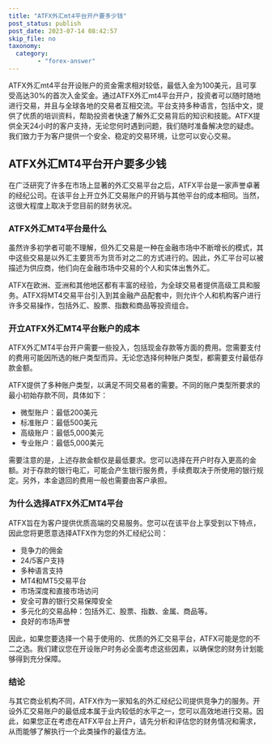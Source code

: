 ```yaml
---
title: "ATFX外汇mt4平台开户要多少钱"
post_status: publish
post_date: 2023-07-14 08:42:57
skip_file: no
taxonomy:
  category:
        - "forex-answer"
---
```


ATFX外汇mt4平台开设账户的资金需求相对较低，最低入金为100美元，且可享受高达30%的首次入金奖金。通过ATFX外汇mt4平台开户，投资者可以随时随地进行交易，并且与全球各地的交易者互相交流。平台支持多种语言，包括中文，提供了优质的培训资料，帮助投资者快速了解外汇交易背后的知识和技能。ATFX提供全天24小时的客户支持，无论您何时遇到问题，我们随时准备解决您的疑虑。我们致力于为客户提供一个安全、稳定的交易环境，让您可以安心交易。

## ATFX外汇MT4平台开户要多少钱

在广泛研究了许多在市场上显著的外汇交易平台之后，ATFX平台是一家声誉卓著的经纪公司。在该平台上开立外汇交易账户的开销与其他平台的成本相同。当然，这很大程度上取决于您目前的财务状况。

### ATFX外汇MT4平台是什么

虽然许多初学者可能不理解，但外汇交易是一种在金融市场中不断增长的模式，其中这些交易是以外汇主要货币为货币对之二的方式进行的。因此，外汇平台可以被描述为供应商，他们向在金融市场中交易的个人和实体出售外汇。

ATFX在欧洲、亚洲和其他地区都有丰富的经验，为全球交易者提供高级工具和服务。ATFX将MT4交易平台引入到其金融产品配套中，则允许个人和机构客户进行许多交易操作，包括外汇、股票、指数和商品等投资组合。

### 开立ATFX外汇MT4平台账户的成本

ATFX外汇MT4平台开户需要一些投入，包括现金存款等方面的费用。您需要支付的费用可能因所选的帐户类型而异。无论您选择何种账户类型，都需要支付最低存款金额。

ATFX提供了多种账户类型，以满足不同交易者的需要。不同的账户类型所要求的最小初始存款不同，具体如下：

- 微型账户：最低200美元
- 标准账户：最低500美元
- 高级账户：最低5,000美元
- 专业账户：最低5,000美元

需要注意的是，上述存款金额仅是最低要求。您可以选择在开户时存入更高的金额。对于存款的银行电汇，可能会产生银行服务费，手续费取决于所使用的银行规定。另外，本金退回的费用一般也需要由客户承担。

### 为什么选择ATFX外汇MT4平台

ATFX旨在为客户提供优质高端的交易服务。您可以在该平台上享受到以下特点，因此您将更愿意选择ATFX作为您的外汇经纪公司：

- 竞争力的佣金
- 24/5客户支持
- 多种语言支持
- MT4和MT5交易平台
- 市场深度和直接市场访问
- 安全可靠的银行交易保障安全
- 多元化的交易品种：包括外汇、股票、指数、金属、商品等。
- 良好的市场声誉

因此，如果您要选择一个易于使用的、优质的外汇交易平台，ATFX可能是您的不二之选。我们建议您在开设账户时务必全面考虑这些因素，以确保您的财务计划能够得到充分保障。

### 结论

与其它商业机构不同，ATFX作为一家知名的外汇经纪公司提供竞争力的服务。开设外汇交易账户的最低成本属于业内较低的水平之一，您可以高效地进行交易。因此，如果您正在考虑在ATFX平台上开户，请先分析和评估您的财务情况和需求，从而能够了解执行一个此类操作的最佳方法。